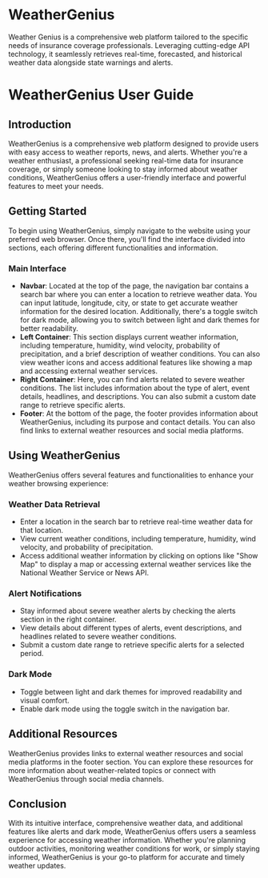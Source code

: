 # WeatherGenius
 Weather Genius is a comprehensive web platform tailored to the specific needs of insurance coverage professionals. Leveraging cutting-edge API technology, it seamlessly retrieves real-time, forecasted, and historical weather data alongside state warnings and alerts.

# WeatherGenius User Guide

## Introduction
WeatherGenius is a comprehensive web platform designed to provide users with easy access to weather reports, news, and alerts. Whether you're a weather enthusiast, a professional seeking real-time data for insurance coverage, or simply someone looking to stay informed about weather conditions, WeatherGenius offers a user-friendly interface and powerful features to meet your needs.

## Getting Started
To begin using WeatherGenius, simply navigate to the website using your preferred web browser. Once there, you'll find the interface divided into sections, each offering different functionalities and information.

### Main Interface
- **Navbar**: Located at the top of the page, the navigation bar contains a search bar where you can enter a location to retrieve weather data. You can input latitude, longitude, city, or state to get accurate weather information for the desired location. Additionally, there's a toggle switch for dark mode, allowing you to switch between light and dark themes for better readability.
- **Left Container**: This section displays current weather information, including temperature, humidity, wind velocity, probability of precipitation, and a brief description of weather conditions. You can also view weather icons and access additional features like showing a map and accessing external weather services.
- **Right Container**: Here, you can find alerts related to severe weather conditions. The list includes information about the type of alert, event details, headlines, and descriptions. You can also submit a custom date range to retrieve specific alerts.
- **Footer**: At the bottom of the page, the footer provides information about WeatherGenius, including its purpose and contact details. You can also find links to external weather resources and social media platforms.

## Using WeatherGenius
WeatherGenius offers several features and functionalities to enhance your weather browsing experience:

### Weather Data Retrieval
- Enter a location in the search bar to retrieve real-time weather data for that location.
- View current weather conditions, including temperature, humidity, wind velocity, and probability of precipitation.
- Access additional weather information by clicking on options like "Show Map" to display a map or accessing external weather services like the National Weather Service or News API.

### Alert Notifications
- Stay informed about severe weather alerts by checking the alerts section in the right container.
- View details about different types of alerts, event descriptions, and headlines related to severe weather conditions.
- Submit a custom date range to retrieve specific alerts for a selected period.

### Dark Mode
- Toggle between light and dark themes for improved readability and visual comfort.
- Enable dark mode using the toggle switch in the navigation bar.

## Additional Resources
WeatherGenius provides links to external weather resources and social media platforms in the footer section. You can explore these resources for more information about weather-related topics or connect with WeatherGenius through social media channels.

## Conclusion
With its intuitive interface, comprehensive weather data, and additional features like alerts and dark mode, WeatherGenius offers users a seamless experience for accessing weather information. Whether you're planning outdoor activities, monitoring weather conditions for work, or simply staying informed, WeatherGenius is your go-to platform for accurate and timely weather updates.
